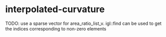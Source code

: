 # interpolated-curvature

TODO: use a sparse vector for area_ratio_list_v. igl::find can be used to get the indices corresponding to non-zero elements
